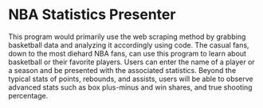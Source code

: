 # NBA Statistics Presenter

 This program would primarily use the web scraping method by grabbing basketball data and analyzing it accordingly using code. The casual fans, down to the most diehard NBA fans, can use this program to learn about basketball or their favorite players. Users can enter the name of a player or a season and be presented with the associated statistics. Beyond the typical stats of points, rebounds, and assists, users will be able to observe advanced stats such as box plus-minus and win shares, and true shooting percentage. 


